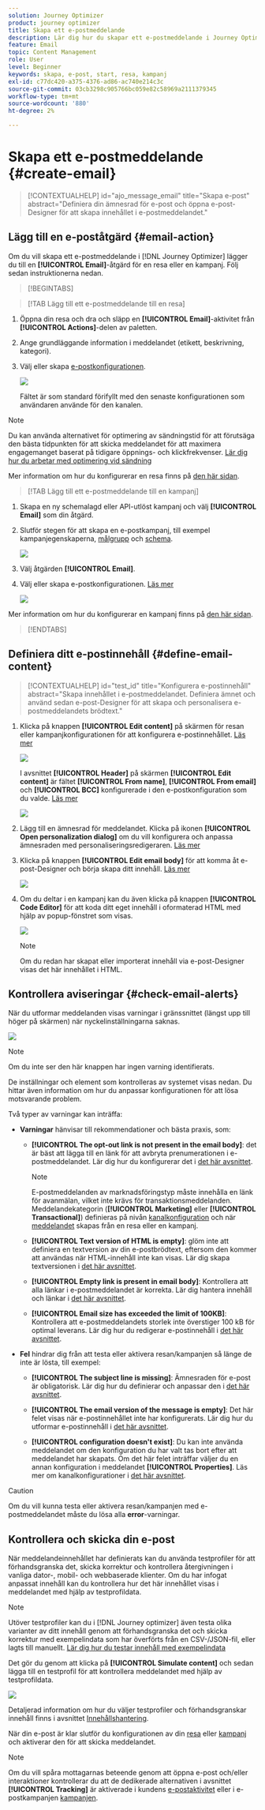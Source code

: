 ```yaml
---
solution: Journey Optimizer
product: journey optimizer
title: Skapa ett e-postmeddelande
description: Lär dig hur du skapar ett e-postmeddelande i Journey Optimizer
feature: Email
topic: Content Management
role: User
level: Beginner
keywords: skapa, e-post, start, resa, kampanj
exl-id: c77dc420-a375-4376-ad86-ac740e214c3c
source-git-commit: 03cb3298c905766bc059e82c58969a2111379345
workflow-type: tm+mt
source-wordcount: '880'
ht-degree: 2%

---
```


# Skapa ett e-postmeddelande {#create-email}

>[!CONTEXTUALHELP]
>id="ajo_message_email"
>title="Skapa e-post"
>abstract="Definiera din ämnesrad för e-post och öppna e-post-Designer för att skapa innehållet i e-postmeddelandet."

## Lägg till en e-poståtgärd {#email-action}

Om du vill skapa ett e-postmeddelande i [!DNL Journey Optimizer] lägger du till en **[!UICONTROL Email]**-åtgärd för en resa eller en kampanj. Följ sedan instruktionerna nedan.

>[!BEGINTABS]

>[!TAB Lägg till ett e-postmeddelande till en resa]

1. Öppna din resa och dra och släpp en **[!UICONTROL Email]**-aktivitet från **[!UICONTROL Actions]**-delen av paletten.

1. Ange grundläggande information i meddelandet (etikett, beskrivning, kategori).

1. Välj eller skapa [e-postkonfigurationen](email-settings.md).

   ![](assets/email_journey.png)

   Fältet är som standard förifyllt med den senaste konfigurationen som användaren använde för den kanalen.

>[!NOTE]
>
>Du kan använda alternativet för optimering av sändningstid för att förutsäga den bästa tidpunkten för att skicka meddelandet för att maximera engagemanget baserat på tidigare öppnings- och klickfrekvenser. [Lär dig hur du arbetar med optimering vid sändning](../building-journeys/journeys-message.md#send-time-optimization)

Mer information om hur du konfigurerar en resa finns på [den här sidan](../building-journeys/journey-gs.md).

>[!TAB Lägg till ett e-postmeddelande till en kampanj]

1. Skapa en ny schemalagd eller API-utlöst kampanj och välj **[!UICONTROL Email]** som din åtgärd.

1. Slutför stegen för att skapa en e-postkampanj, till exempel kampanjegenskaperna, [målgrupp](../audience/about-audiences.md) och [schema](../campaigns/create-campaign.md#schedule).

   ![](assets/email_campaign_steps.png)

1. Välj åtgärden **[!UICONTROL Email]**.

1. Välj eller skapa e-postkonfigurationen. [Läs mer](email-settings.md)

   ![](assets/email_campaign.png)

<!--
From the **[!UICONTROL Action]** section, specify if you want to track how your recipients react to your delivery: you can track email opens, and/or clicks on links and buttons in your email.

![](assets/email_campaign_tracking.png)
-->

Mer information om hur du konfigurerar en kampanj finns på [den här sidan](../campaigns/get-started-with-campaigns.md).

>[!ENDTABS]

## Definiera ditt e-postinnehåll {#define-email-content}

<!-- update the quarry component with right ID value-->

>[!CONTEXTUALHELP]
>id="test_id"
>title="Konfigurera e-postinnehåll"
>abstract="Skapa innehållet i e-postmeddelandet. Definiera ämnet och använd sedan e-post-Designer för att skapa och personalisera e-postmeddelandets brödtext."

1. Klicka på knappen **[!UICONTROL Edit content]** på skärmen för resan eller kampanjkonfigurationen för att konfigurera e-postinnehållet. [Läs mer](get-started-email-design.md)

   ![](assets/email_campaign_edit_content.png)

   I avsnittet **[!UICONTROL Header]** på skärmen **[!UICONTROL Edit content]** är fältet **[!UICONTROL From name]**, **[!UICONTROL From email]** och **[!UICONTROL BCC]** konfigurerade i den e-postkonfiguration som du valde. [Läs mer](email-settings.md) <!--check if same for journey-->

   ![](assets/email_designer_edit_content_header.png)

1. Lägg till en ämnesrad för meddelandet. Klicka på ikonen **[!UICONTROL Open personalization dialog]** om du vill konfigurera och anpassa ämnesraden med personaliseringsredigeraren. [Läs mer](../personalization/personalization-build-expressions.md)

1. Klicka på knappen **[!UICONTROL Edit email body]** för att komma åt e-post-Designer och börja skapa ditt innehåll. [Läs mer](get-started-email-design.md)

   ![](assets/email_designer_edit_email_body.png)

1. Om du deltar i en kampanj kan du även klicka på knappen **[!UICONTROL Code Editor]** för att koda ditt eget innehåll i oformaterad HTML med hjälp av popup-fönstret som visas.

   ![](assets/email_designer_edit_code_editor.png)

   >[!NOTE]
   >
   >Om du redan har skapat eller importerat innehåll via e-post-Designer visas det här innehållet i HTML.

## Kontrollera aviseringar {#check-email-alerts}

När du utformar meddelanden visas varningar i gränssnittet (längst upp till höger på skärmen) när nyckelinställningarna saknas.

![](assets/email_journey_alerts_details.png)

>[!NOTE]
>
>Om du inte ser den här knappen har ingen varning identifierats.

De inställningar och element som kontrolleras av systemet visas nedan. Du hittar även information om hur du anpassar konfigurationen för att lösa motsvarande problem.

Två typer av varningar kan inträffa:

* **Varningar** hänvisar till rekommendationer och bästa praxis, som:

   * **[!UICONTROL The opt-out link is not present in the email body]**: det är bäst att lägga till en länk för att avbryta prenumerationen i e-postmeddelandet. Lär dig hur du konfigurerar det i [det här avsnittet](../privacy/opt-out.md#opt-out-management).

     >[!NOTE]
     >
     >E-postmeddelanden av marknadsföringstyp måste innehålla en länk för avanmälan, vilket inte krävs för transaktionsmeddelanden. Meddelandekategorin (**[!UICONTROL Marketing]** eller **[!UICONTROL Transactional]**) definieras på nivån [kanalkonfiguration](email-settings.md#email-type) och när [meddelandet](#create-email-journey-campaign) skapas från en resa eller en kampanj.

   * **[!UICONTROL Text version of HTML is empty]**: glöm inte att definiera en textversion av din e-postbrödtext, eftersom den kommer att användas när HTML-innehåll inte kan visas. Lär dig skapa textversionen i [det här avsnittet](text-version-email.md).

   * **[!UICONTROL Empty link is present in email body]**: Kontrollera att alla länkar i e-postmeddelandet är korrekta. Lär dig hantera innehåll och länkar i [det här avsnittet](content-from-scratch.md).

   * **[!UICONTROL Email size has exceeded the limit of 100KB]**: Kontrollera att e-postmeddelandets storlek inte överstiger 100 kB för optimal leverans. Lär dig hur du redigerar e-postinnehåll i [det här avsnittet](content-from-scratch.md).

* **Fel** hindrar dig från att testa eller aktivera resan/kampanjen så länge de inte är lösta, till exempel:

   * **[!UICONTROL The subject line is missing]**: Ämnesraden för e-post är obligatorisk. Lär dig hur du definierar och anpassar den i [det här avsnittet](create-email.md).

  <!--HTML is empty when Amp HTML is present-->

   * **[!UICONTROL The email version of the message is empty]**: Det här felet visas när e-postinnehållet inte har konfigurerats. Lär dig hur du utformar e-postinnehåll i [det här avsnittet](get-started-email-design.md).

   * **[!UICONTROL configuration doesn't exist]**: Du kan inte använda meddelandet om den konfiguration du har valt tas bort efter att meddelandet har skapats. Om det här felet inträffar väljer du en annan konfiguration i meddelandet **[!UICONTROL Properties]**. Läs mer om kanalkonfigurationer i [det här avsnittet](../configuration/channel-surfaces.md).

>[!CAUTION]
>
>Om du vill kunna testa eller aktivera resan/kampanjen med e-postmeddelandet måste du lösa alla **error**-varningar.

## Kontrollera och skicka din e-post

När meddelandeinnehållet har definierats kan du använda testprofiler för att förhandsgranska det, skicka korrektur och kontrollera återgivningen i vanliga dator-, mobil- och webbaserade klienter. Om du har infogat anpassat innehåll kan du kontrollera hur det här innehållet visas i meddelandet med hjälp av testprofildata.

>[!NOTE]
>
>Utöver testprofiler kan du i [!DNL Journey optimizer] även testa olika varianter av ditt innehåll genom att förhandsgranska det och skicka korrektur med exempelindata som har överförts från en CSV-/JSON-fil, eller lagts till manuellt. [Lär dig hur du testar innehåll med exempelindata](../test-approve/simulate-sample-input.md)

Det gör du genom att klicka på **[!UICONTROL Simulate content]** och sedan lägga till en testprofil för att kontrollera meddelandet med hjälp av testprofildata.

![](assets/email_designer_edit_simulate.png)

Detaljerad information om hur du väljer testprofiler och förhandsgranskar innehåll finns i avsnittet [Innehållshantering](../content-management/preview-test.md).

När din e-post är klar slutför du konfigurationen av din [resa](../building-journeys/journey-gs.md) eller [kampanj](../campaigns/create-campaign.md) och aktiverar den för att skicka meddelandet.

>[!NOTE]
>
>Om du vill spåra mottagarnas beteende genom att öppna e-post och/eller interaktioner kontrollerar du att de dedikerade alternativen i avsnittet **[!UICONTROL Tracking]** är aktiverade i kundens [e-postaktivitet](../building-journeys/journeys-message.md) eller i e-postkampanjen [kampanjen](../campaigns/create-campaign.md).<!--to move?-->

<!--

## Define your email content {#email-content}

Use [!DNL Journey Optimizer] Email Designer to [design your email from scratch](../email/content-from-scratch.md). If you have an existing content, you can [import it in the Email Designer](../email/existing-content.md), or [code your own content](../email/code-content.md) in [!DNL Journey Optimizer]. 

[!DNL Journey Optimizer] comes with a set of [built-in templates](email-templates.md) to help you start. Any email can also be saved as a template.

Use [!DNL Journey Optimizer] personalization editor to personalize your messages with profiles' data. For more on personalization, refer to [this section](../personalization/personalize.md).

Adapt the content of your messages to the targeted profiles by using [!DNL Journey Optimizer] dynamic content capabilities. [Get started with dynamic content](../personalization/get-started-dynamic-content.md)

## Email tracking {#email-tracking}

If you want to track the behavior of your recipients through openings and/or clicks on links, enable the following options: **[!UICONTROL Email opens]** and **[!UICONTROL Click on email]**. 

Learn more about tracking in [this section](message-tracking.md).

## Validate your email content {#email-content-validate}

Control the rendering of your email, and check personalization settings with test profiles, using the preview section on the left-hand side. For more on this, refer to [this section](preview.md).

![](assets/messages-simple-preview.png)

You must also check alerts in the upper section of the editor.  Some of them are simple warnings, but others can prevent you from using the message. 

-->

